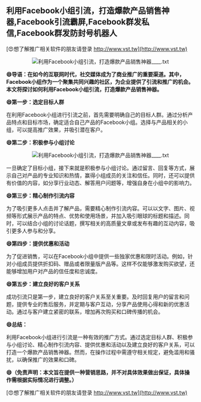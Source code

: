 ## **利用Facebook小组引流，打造爆款产品销售神器,Facebook引流霸屏,Facebook群发私信,Facebook群发防封号机器人**

[😍想了解推广相关软件的朋友请登录 http://www.vst.tw](http://www.vst.tw)

 <center><img src="https://vst.tw/MP4/tuiguang/png/5.png" alt="利用Facebook小组引流，打造爆款产品销售神器____.txt"></center>

**😄导语：在如今的互联网时代，社交媒体成为了商业推广的重要渠道。其中，Facebook小组作为一个聚集共同兴趣的社区，为企业提供了引流和推广的机会。本文将探讨如何利用Facebook小组引流，打造爆款产品销售神器。**

**😄第一步：选定目标人群**

在利用Facebook小组进行引流之前，首先需要明确自己的目标人群。通过分析产品特点和目标市场，确定适合自己产品的Facebook小组。选择与产品相关的小组，可以提高推广效果，并吸引潜在客户。

**😄第二步：积极参与小组讨论**

 <center><img src="https://vst.tw/MP4/tuiguang/png/2.png" alt="利用Facebook小组引流，打造爆款产品销售神器____.txt"></center>

一旦确定了目标小组，接下来就是积极参与小组讨论。通过留言、回复等方式，展示自己对产品的专业知识和热情，赢得小组成员的关注和信任。同时，还可以提供有价值的内容，如分享行业动态、解答用户问题等，增强自身在小组中的影响力。

**😄第三步：精心制作引流内容**

为了吸引更多人点击并了解产品，需要精心制作引流内容。可以以文字、图片、视频等形式展示产品的特点、优势和使用场景，并加入吸引眼球的标题和描述。同时，可以结合小组的讨论话题，撰写相关的高质量文章或发布有趣的互动内容，吸引更多人参与和分享。

**😄第四步：提供优惠和活动**

为了促进销售，可以在Facebook小组中提供一些独家优惠和限时活动。例如，针对小组成员提供折扣码、赠品或者限量版产品等。这样不仅能够激发购买欲望，还能够增加用户对产品的信任度和忠诚度。

**😄第五步：建立良好的客户关系**

成功引流只是第一步，建立良好的客户关系至关重要。及时回复用户的留言和问题，提供专业的售后服务，并定期与客户互动，分享产品使用心得和新的优惠活动。通过与客户建立紧密的联系，增加再次购买和口碑传播的机会。

**😄总结：**

利用Facebook小组进行引流是一种有效的推广方式。通过选定目标人群、积极参与小组讨论、精心制作引流内容、提供优惠和活动以及建立良好的客户关系，可以打造一个爆款产品销售神器。然而，在操作过程中需遵守相关规定，避免滥用和骚扰，以确保推广的效果和口碑。

**😄（免责声明：本文旨在提供一种营销思路，并不对具体效果做出保证，具体操作需根据实际情况进行调整。）**

[😍想了解推广相关软件的朋友请登录 http://www.vst.tw](http://www.vst.tw)



